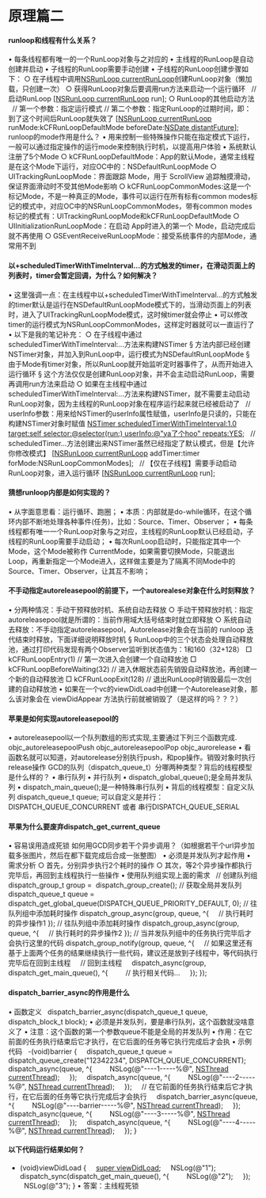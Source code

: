 # 原理篇二
#### runloop和线程有什么关系？
• 每条线程都有唯一的一个RunLoop对象与之对应的
• 主线程的RunLoop是自动创建并启动
• 子线程的RunLoop需要手动创建
• 子线程的RunLoop创建步骤如下：
○ 在子线程中调用[NSRunLoop currentRunLoop](#)创建RunLoop对象（懒加载，只创建一次）
○ 获得RunLoop对象后要调用run方法来启动一个运行循环
 
// 启动RunLoop
[[NSRunLoop currentRunLoop](#) run];
○ RunLoop的其他启动方法
 
// 第一个参数：指定运行模式
// 第二个参数：指定RunLoop的过期时间，即：到了这个时间后RunLoop就失效了
[[NSRunLoop currentRunLoop](#) runMode:kCFRunLoopDefaultMode beforeDate:[NSDate distantFuture](#)];
runloop的mode作用是什么？
• 用来控制一些特殊操作只能在指定模式下运行，一般可以通过指定操作的运行mode来控制执行时机，以提高用户体验
• 系统默认注册了5个Mode
○ kCFRunLoopDefaultMode：App的默认Mode，通常主线程是在这个Mode下运行，对应OC中的：NSDefaultRunLoopMode
○ UITrackingRunLoopMode：界面跟踪 Mode，用于 ScrollView 追踪触摸滑动，保证界面滑动时不受其他Mode影响
○ kCFRunLoopCommonModes:这是一个标记Mode，不是一种真正的Mode，事件可以运行在所有标有common modes标记的模式中，对应OC中的NSRunLoopCommonModes，带有common modes标记的模式有：UITrackingRunLoopMode和kCFRunLoopDefaultMode
○ UIInitializationRunLoopMode：在启动 App时进入的第一个 Mode，启动完成后就不再使用
○ GSEventReceiveRunLoopMode：接受系统事件的内部Mode，通常用不到
#### 以+scheduledTimerWithTimeInterval...的方式触发的timer，在滑动页面上的列表时，timer会暂定回调，为什么？如何解决？
• 这里强调一点：在主线程中以+scheduledTimerWithTimeInterval...的方式触发的timer默认是运行在NSDefaultRunLoopMode模式下的，当滑动页面上的列表时，进入了UITrackingRunLoopMode模式，这时候timer就会停止
• 可以修改timer的运行模式为NSRunLoopCommonModes，这样定时器就可以一直运行了
• 以下是我的笔记补充：
○ 在子线程中通过scheduledTimerWithTimeInterval:...方法来构建NSTimer
§ 方法内部已经创建NSTimer对象，并加入到RunLoop中，运行模式为NSDefaultRunLoopMode
§ 由于Mode有timer对象，所以RunLoop就开始监听定时器事件了，从而开始进入运行循环
§ 这个方法仅仅是创建RunLoop对象，并不会主动启动RunLoop，需要再调用run方法来启动
○ 如果在主线程中通过scheduledTimerWithTimeInterval:...方法来构建NSTimer，就不需要主动启动RunLoop对象，因为主线程的RunLoop对象在程序运行起来就已经被启动了
 
// userInfo参数：用来给NSTimer的userInfo属性赋值，userInfo是只读的，只能在构建NSTimer对象时赋值
[NSTimer scheduledTimerWithTimeInterval:1.0 target:self selector:@selector(run:) userInfo:@"ya了个hoo" repeats:YES](#);
 
// scheduledTimer...方法创建出来NSTimer虽然已经指定了默认模式，但是【允许你修改模式】
[[NSRunLoop currentRunLoop](#) addTimer:timer forMode:NSRunLoopCommonModes];
 
// 【仅在子线程】需要手动启动RunLoop对象，进入运行循环
[[NSRunLoop currentRunLoop](#) run];
#### 猜想runloop内部是如何实现的？
• 从字面意思看：运行循环、跑圈；
• 本质：内部就是do-while循环，在这个循环内部不断地处理各种事件(任务)，比如：Source、Timer、Observer；
• 每条线程都有唯一一个RunLoop对象与之对应，主线程的RunLoop默认已经启动，子线程的RunLoop需要手动启动；
• 每次RunLoop启动时，只能指定其中一个 Mode，这个Mode被称作 CurrentMode，如果需要切换Mode，只能退出Loop，再重新指定一个Mode进入，这样做主要是为了隔离不同Mode中的Source、Timer、Observer，让其互不影响；

#### 不手动指定autoreleasepool的前提下，一个autorealese对象在什么时刻释放？
• 分两种情况：手动干预释放时机、系统自动去释放
○ 手动干预释放时机：指定autoreleasepool就是所谓的：当前作用域大括号结束时就立即释放
○ 系统自动去释放：不手动指定autoreleasepool，Autorelease对象会在当前的 runloop 迭代结束时释放，下面详细说明释放时机
§ RunLoop中的三个状态会处理自动释放池，通过打印代码发现有两个Observer监听到状态值为：1和160（32+128）
□ kCFRunLoopEntry(1) // 第一次进入会创建一个自动释放池
□ kCFRunLoopBeforeWaiting(32) // 进入休眠状态前先销毁自动释放池，再创建一个新的自动释放池
□ kCFRunLoopExit(128) // 退出RunLoop时销毁最后一次创建的自动释放池
• 如果在一个vc的viewDidLoad中创建一个Autorelease对象，那么该对象会在 viewDidAppear 方法执行前就被销毁了（是这样的吗？？？）
#### 苹果是如何实现autoreleasepool的
• autoreleasepool以一个队列数组的形式实现,主要通过下列三个函数完成.
 
objc_autoreleasepoolPush
objc_autoreleasepoolPop
objc_aurorelease
• 看函数名就可以知道，对autorelease分别执行push，和pop操作。销毁对象时执行release操作
GCD的队列（dispatch_queue_t）分哪两种类型？背后的线程模型是什么样的？
• 串行队列
• 并行队列
• dispatch_global_queue();是全局并发队列
• dispatch_main_queue();是一种特殊串行队列
• 背后的线程模型：自定义队列 dispatch_queue_t queue; 可以自定义是并行：DISPATCH_QUEUE_CONCURRENT 或者 串行DISPATCH_QUEUE_SERIAL
#### 苹果为什么要废弃dispatch_get_current_queue
• 容易误用造成死锁
如何用GCD同步若干个异步调用？（如根据若干个url异步加载多张图片，然后在都下载完成后合成一张整图）
• 必须是并发队列才起作用
• 需求分析
○ 首先，分别异步执行2个耗时的操作
○ 其次，等2个异步操作都执行完毕后，再回到主线程执行一些操作
• 使用队列组实现上面的需求
 
// 创建队列组
dispatch_group_t group =  dispatch_group_create();
// 获取全局并发队列
dispatch_queue_t queue = dispatch_get_global_queue(DISPATCH_QUEUE_PRIORITY_DEFAULT, 0);
// 往队列组中添加耗时操作
dispatch_group_async(group, queue, ^{
    // 执行耗时的异步操作1
});
// 往队列组中添加耗时操作
dispatch_group_async(group, queue, ^{
    // 执行耗时的异步操作2
});
// 当并发队列组中的任务执行完毕后才会执行这里的代码
dispatch_group_notify(group, queue, ^{
    // 如果这里还有基于上面两个任务的结果继续执行一些代码，建议还是放到子线程中，等代码执行完毕后在回到主线程
    // 回到主线程
    dispatch_async(group, dispatch_get_main_queue(), ^{
        // 执行相关代码...
    });
});
#### dispatch_barrier_async的作用是什么
• 函数定义
 
dispatch_barrier_async(dispatch_queue_t queue, dispatch_block_t block);
• 必须是并发队列，要是串行队列，这个函数就没啥意义了
• 注意：这个函数的第一个参数queue不能是全局的并发队列
• 作用：在它前面的任务执行结束后它才执行，在它后面的任务等它执行完成后才会执
• 示例代码
 
-(void)barrier
{
    dispatch_queue_t queue = dispatch_queue_create("12342234", DISPATCH_QUEUE_CONCURRENT);
    dispatch_async(queue, ^{
        NSLog(@"----1-----%@", [NSThread currentThread](#));
    });
    dispatch_async(queue, ^{
        NSLog(@"----2-----%@", [NSThread currentThread](#));
    });
    // 在它前面的任务执行结束后它才执行，在它后面的任务等它执行完成后才会执行
    dispatch_barrier_async(queue, ^{
        NSLog(@"----barrier-----%@", [NSThread currentThread](#));
    });
    dispatch_async(queue, ^{
        NSLog(@"----3-----%@", [NSThread currentThread](#));
    });
    dispatch_async(queue, ^{
        NSLog(@"----4-----%@", [NSThread currentThread](#));
    });
}
#### 以下代码运行结果如何？
- (void)viewDidLoad
{
    [super viewDidLoad](#);
    NSLog(@"1");
    dispatch_sync(dispatch_get_main_queue(), ^{
        NSLog(@"2");
    });
    NSLog(@"3");
}
• 答案：主线程死锁

